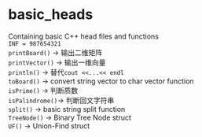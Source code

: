 # basic_heads
Containing basic C++ head files and functions  
`INF = 987654321`  
`printBoard()`  -> 输出二维矩阵   
`printVector()` -> 输出一维向量  
`println()`     -> 替代`cout <<...<< endl`    
`toBoard()`     -> convert string vector to char vector function  
`isPrime()`     -> 判断质数  
`isPalindrome()`-> 判断回文字符串  
`split()`       -> basic string split function  
`TreeNode()`    -> Binary Tree Node struct  
`UF()`          -> Union-Find struct  
